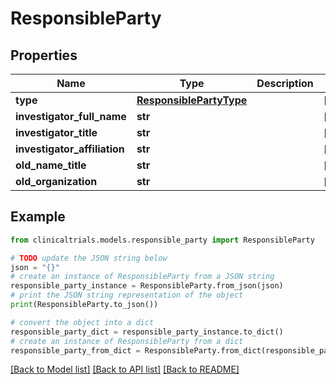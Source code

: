 # ResponsibleParty


## Properties

Name | Type | Description | Notes
------------ | ------------- | ------------- | -------------
**type** | [**ResponsiblePartyType**](ResponsiblePartyType.md) |  | [optional] 
**investigator_full_name** | **str** |  | [optional] 
**investigator_title** | **str** |  | [optional] 
**investigator_affiliation** | **str** |  | [optional] 
**old_name_title** | **str** |  | [optional] 
**old_organization** | **str** |  | [optional] 

## Example

```python
from clinicaltrials.models.responsible_party import ResponsibleParty

# TODO update the JSON string below
json = "{}"
# create an instance of ResponsibleParty from a JSON string
responsible_party_instance = ResponsibleParty.from_json(json)
# print the JSON string representation of the object
print(ResponsibleParty.to_json())

# convert the object into a dict
responsible_party_dict = responsible_party_instance.to_dict()
# create an instance of ResponsibleParty from a dict
responsible_party_from_dict = ResponsibleParty.from_dict(responsible_party_dict)
```
[[Back to Model list]](../README.md#documentation-for-models) [[Back to API list]](../README.md#documentation-for-api-endpoints) [[Back to README]](../README.md)



